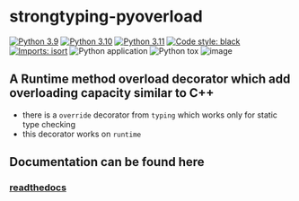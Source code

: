 # strongtyping-pyoverload
[![Python 3.9](https://img.shields.io/badge/python-3.9-blue.svg)](https://www.python.org/downloads/release/python-390/)
[![Python 3.10](https://img.shields.io/badge/python-3.10-blue.svg)](https://www.python.org/downloads/release/python-3100/)
[![Python 3.11](https://img.shields.io/badge/python-3.11-blue.svg)](https://www.python.org/downloads/release/python-3110/)
[![Code style: black](https://img.shields.io/badge/code%20style-black-000000.svg)](https://github.com/psf/black)
[![Imports: isort](https://img.shields.io/badge/%20imports-isort-%231674b1?style=flat&labelColor=ef8336)](https://pycqa.github.io/isort/)
![Python application](https://github.com/FelixTheC/py-overload/workflows/Python%20application/badge.svg)
![Python tox](https://github.com/FelixTheC/py-overload/workflows/Python%20tox/badge.svg)
![image](https://codecov.io/gh/FelixTheC/py-overload/graph/badge.svg)

## A Runtime method overload decorator which add overloading capacity similar to C++
- there is a `override` decorator from `typing` which works only for static type checking
- this decorator works on `runtime`


## Documentation can be found here
### [readthedocs](https://strongtyping-pyoverload.readthedocs.io/en/latest/)
